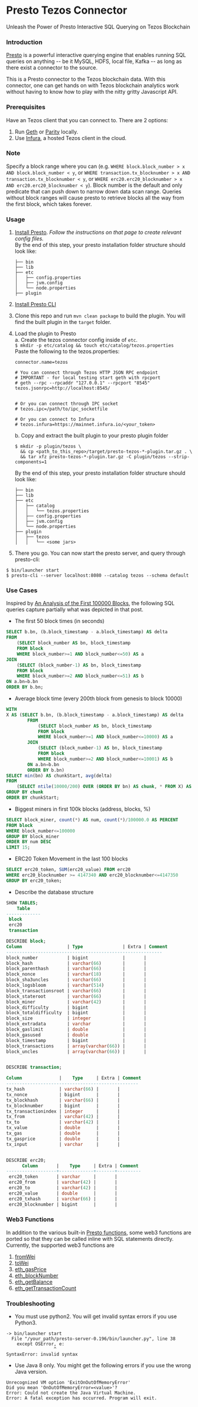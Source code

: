 # Presto Tezos Connector
Unleash the Power of Presto Interactive SQL Querying on Tezos Blockchain

### Introduction
[Presto](https://prestosql.io) is a powerful interactive querying engine that enables running SQL queries on anything -- be it MySQL, HDFS, local file, Kafka -- as long as there exist a connector to the source.

This is a Presto connector to the Tezos blockchain data. With this connector, one can get hands on with Tezos blockchain analytics work without having to know how to play with the nitty gritty Javascript API.

### Prerequisites
Have an Tezos client that you can connect to. There are 2 options:
1. Run [Geth](https://github.com/tezos/go-tezos) or [Parity](https://github.com/paritytech/parity) locally.
1. Use [Infura](https://infura.io), a hosted Tezos client in the cloud.    

### Note
Specify a block range where you can (e.g. `WHERE block.block_number > x AND block.block_number < y`, or `WHERE transaction.tx_blocknumber > x AND transaction.tx_blocknumber < y`, or `WHERE erc20.erc20_blocknumber > x AND erc20.erc20_blocknumber < y`). Block number is the default and only predicate that can push down to narrow down data scan range. Queries without block ranges will cause presto to retrieve blocks all the way from the first block, which takes forever. 

### Usage
1. [Install Presto](https://prestosql.io/docs/current/installation/deployment.html). *Follow the instructions on that page to create relevant config files.*  
  By the end of this step, your presto installation folder structure should look like:
    ```
    ├── bin
    ├── lib
    ├── etc
    │   ├── config.properties
    │   ├── jvm.config
    │   └── node.properties
    ├── plugin
    ```
1. [Install Presto CLI](https://prestosql.io/docs/current/installation/cli.html)
1. Clone this repo and run `mvn clean package` to build the plugin. You will find the built plugin in the `target` folder.
1. Load the plugin to Presto  
    a. Create the tezos connector config inside of `etc`.  
    `$ mkdir -p etc/catalog && touch etc/catalog/tezos.properties`   
    Paste the following to the tezos.properties:
    ```
    connector.name=tezos

    # You can connect through Tezos HTTP JSON RPC endpoint
    # IMPORTANT - for local testing start geth with rpcport
    # geth --rpc --rpcaddr "127.0.0.1" --rpcport "8545"
    tezos.jsonrpc=http://localhost:8545/


    # Or you can connect through IPC socket
    # tezos.ipc=/path/to/ipc_socketfile

    # Or you can connect to Infura
    # tezos.infura=https://mainnet.infura.io/<your_token>
    ```
    b. Copy and extract the built plugin to your presto plugin folder  
    ```
    $ mkdir -p plugin/tezos \
      && cp <path_to_this_repo>/target/presto-tezos-*-plugin.tar.gz . \
      && tar xfz presto-tezos-*-plugin.tar.gz -C plugin/tezos --strip-components=1
    ```  

    By the end of this step, your presto installation folder structure should look like:  
      ```
      ├── bin
      ├── lib
      ├── etc
      │   ├── catalog
      │   │   └── tezos.properties
      │   ├── config.properties
      │   ├── jvm.config
      │   └── node.properties
      ├── plugin
      │   ├── tezos
      │   │   └── <some jars>
      ```
1. There you go. You can now start the presto server, and query through presto-cli:  
  ```
  $ bin/launcher start
  $ presto-cli --server localhost:8080 --catalog tezos --schema default
  ```

### Use Cases
Inspired by [An Analysis of the First 100000 Blocks](https://blog.tezos.org/2015/08/18/frontier-first-100k-blocks/), the following SQL queries capture partially what was depicted in that post.  

- The first 50 block times (in seconds)
```sql
SELECT b.bn, (b.block_timestamp - a.block_timestamp) AS delta
FROM
    (SELECT block_number AS bn, block_timestamp
    FROM block
    WHERE block_number>=1 AND block_number<=50) AS a
JOIN
    (SELECT (block_number-1) AS bn, block_timestamp
    FROM block
    WHERE block_number>=2 AND block_number<=51) AS b
ON a.bn=b.bn
ORDER BY b.bn;
```
- Average block time (every 200th block from genesis to block 10000)
```sql
WITH
X AS (SELECT b.bn, (b.block_timestamp - a.block_timestamp) AS delta
        FROM
            (SELECT block_number AS bn, block_timestamp
            FROM block
            WHERE block_number>=1 AND block_number<=10000) AS a
        JOIN
            (SELECT (block_number-1) AS bn, block_timestamp
            FROM block
            WHERE block_number>=2 AND block_number<=10001) AS b
        ON a.bn=b.bn
        ORDER BY b.bn)
SELECT min(bn) AS chunkStart, avg(delta)
FROM
    (SELECT ntile(10000/200) OVER (ORDER BY bn) AS chunk, * FROM X) AS T
GROUP BY chunk
ORDER BY chunkStart;
```
- Biggest miners in first 100k blocks (address, blocks, %)
```sql
SELECT block_miner, count(*) AS num, count(*)/100000.0 AS PERCENT
FROM block
WHERE block_number<=100000
GROUP BY block_miner
ORDER BY num DESC
LIMIT 15;
```
- ERC20 Token Movement in the last 100 blocks
```sql
SELECT erc20_token, SUM(erc20_value) FROM erc20
WHERE erc20_blocknumber >= 4147340 AND erc20_blocknumber<=4147350
GROUP BY erc20_token;
```
- Describe the database structure
```sql
SHOW TABLES;
    Table
-------------
 block
 erc20
 transaction

DESCRIBE block;
Column                 | Type               | Extra | Comment
-----------------------------------------------------------
block_number           | bigint             |       |
block_hash             | varchar(66)        |       |
block_parenthash       | varchar(66)        |       |
block_nonce            | varchar(18)        |       |
block_sha3uncles       | varchar(66)        |       |
block_logsbloom        | varchar(514)       |       |
block_transactionsroot | varchar(66)        |       |
block_stateroot        | varchar(66)        |       |
block_miner            | varchar(42)        |       |
block_difficulty       | bigint             |       |
block_totaldifficulty  | bigint             |       |
block_size             | integer            |       |
block_extradata        | varchar            |       |
block_gaslimit         | double             |       |
block_gasused          | double             |       |
block_timestamp        | bigint             |       |
block_transactions     | array(varchar(66)) |       |
block_uncles           | array(varchar(66)) |       |


DESCRIBE transaction;

Column              |    Type     | Extra | Comment
--------------------------------------------------
tx_hash             | varchar(66) |       |
tx_nonce            | bigint      |       |
tx_blockhash        | varchar(66) |       |
tx_blocknumber      | bigint      |       |
tx_transactionindex | integer     |       |
tx_from             | varchar(42) |       |
tx_to               | varchar(42) |       |
tx_value            | double      |       |
tx_gas              | double      |       |
tx_gasprice         | double      |       |
tx_input            | varchar     |       |


DESCRIBE erc20;
      Column       |    Type     | Extra | Comment
-------------------+-------------+-------+---------
 erc20_token       | varchar     |       |
 erc20_from        | varchar(42) |       |
 erc20_to          | varchar(42) |       |
 erc20_value       | double      |       |
 erc20_txhash      | varchar(66) |       |
 erc20_blocknumber | bigint      |       |
```

### Web3 Functions
In addition to the various built-in [Presto functions](https://prestodb.io/docs/current/functions.html), some web3 functions are ported so that they can be called inline with SQL statements directly. Currently, the supported web3 functions are
1. [fromWei](https://github.com/tezos/wiki/wiki/JavaScript-API#web3fromwei)
1. [toWei](https://github.com/tezos/wiki/wiki/JavaScript-API#web3towei)
1. [eth_gasPrice](https://github.com/tezos/wiki/wiki/JavaScript-API#web3ethgasprice)
1. [eth_blockNumber](https://github.com/tezos/wiki/wiki/JavaScript-API#web3ethblocknumber)
1. [eth_getBalance](https://github.com/tezos/wiki/wiki/JavaScript-API#web3ethgetbalance)
1. [eth_getTransactionCount](https://github.com/tezos/wiki/wiki/JavaScript-API#web3ethgettransactioncount)

### Troubleshooting

* You must use python2. You will get invalid syntax errors if you use Python3.
```
-> bin/launcher start
  File "/your_path/presto-server-0.196/bin/launcher.py", line 38
    except OSError, e:
                  ^
SyntaxError: invalid syntax
```

* Use Java 8 only. You might get the following errors if you use the wrong Java version.

```
Unrecognized VM option 'ExitOnOutOfMemoryError'
Did you mean 'OnOutOfMemoryError=<value>'?
Error: Could not create the Java Virtual Machine.
Error: A fatal exception has occurred. Program will exit.
```
